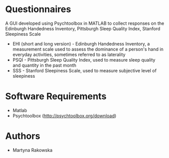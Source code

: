 # Questionnaires
A GUI developed using Psychtoolbox in MATLAB to collect responses on the Edinburgh Handedness Inventory, Pittsburgh Sleep Quality Index, Stanford Sleepiness Scale 

* EHI (short and long version) - Edinburgh Handedness Inventory, a measurement scale used to assess the dominance of a person's hand in everyday activities, sometimes referred to as laterality
* PSQI - Pittsburgh Sleep Quality Index, used to measure sleep quality and quantity in the past month
* SSS - Stanford Sleepiness Scale, used to measure subjective level of sleepiness

# Software Requirements 

* Matlab
* Psychtoolbox (http://psychtoolbox.org/download)

# Authors

* Martyna Rakowska
